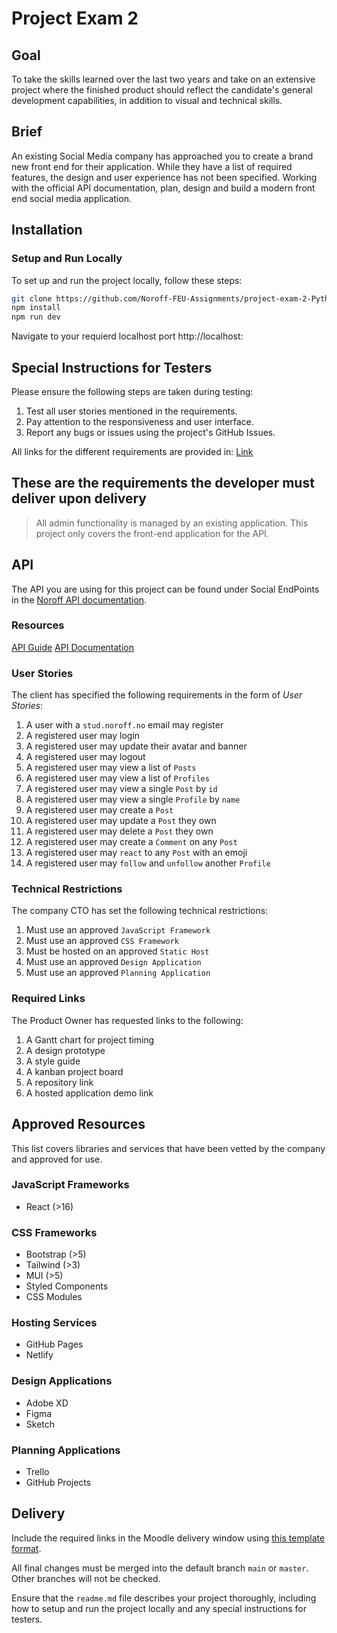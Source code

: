 # Project Exam 2

## Goal

To take the skills learned over the last two years and take on an extensive project where the finished product should reflect the candidate's general development capabilities, in addition to visual and technical skills.

## Brief

An existing Social Media company has approached you to create a brand new front end for their application. While they have a list of required features, the design and user experience has not been specified. Working with the official API documentation, plan, design and build a modern front end social media application.

## Installation

### Setup and Run Locally

To set up and run the project locally, follow these steps:
```bash
git clone https://github.com/Noroff-FEU-Assignments/project-exam-2-PythonMasterAlexander.git
npm install
npm run dev
```
Navigate to your requierd localhost port 
http://localhost:

## Special Instructions for Testers

Please ensure the following steps are taken during testing:

1) Test all user stories mentioned in the requirements.
2) Pay attention to the responsiveness and user interface.
3) Report any bugs or issues using the project's GitHub Issues.

All links for the different requirements are provided in:
[Link](delivery-template.html)

## These are the requirements the developer must deliver upon delivery

> All admin functionality is managed by an existing application. This project only covers the front-end application for the API.

## API

The API you are using for this project can be found under Social EndPoints in the [Noroff API documentation](https://noroff-api-docs.netlify.app/).

### Resources

[API Guide](https://noroff-api-docs.netlify.app/social-endpoints/authentication)
[API Documentation](https://nf-api.onrender.com/docs)

### User Stories

The client has specified the following requirements in the form of _User Stories_:

1. A user with a `stud.noroff.no` email may register
2. A registered user may login
3. A registered user may update their avatar and banner
4. A registered user may logout
5. A registered user may view a list of `Posts`
6. A registered user may view a list of `Profiles`
7. A registered user may view a single `Post` by `id`
8. A registered user may view a single `Profile` by `name`
9. A registered user may create a `Post`
10. A registered user may update a `Post` they own
11. A registered user may delete a `Post` they own
12. A registered user may create a `Comment` on any `Post`
13. A registered user may `react` to any `Post` with an emoji
14. A registered user may `follow` and `unfollow` another `Profile`

### Technical Restrictions

The company CTO has set the following technical restrictions:

1. Must use an approved `JavaScript Framework`
2. Must use an approved `CSS Framework`
3. Must be hosted on an approved `Static Host`
4. Must use an approved `Design Application`
5. Must use an approved `Planning Application`

### Required Links

The Product Owner has requested links to the following:

1. A Gantt chart for project timing
2. A design prototype
3. A style guide
4. A kanban project board
5. A repository link
6. A hosted application demo link

## Approved Resources

This list covers libraries and services that have been vetted by the company and approved for use.

### JavaScript Frameworks

- React (>16)

### CSS Frameworks

- Bootstrap (>5)
- Tailwind (>3)
- MUI (>5)
- Styled Components
- CSS Modules

### Hosting Services

- GitHub Pages
- Netlify

### Design Applications

- Adobe XD
- Figma
- Sketch

### Planning Applications

- Trello
- GitHub Projects

## Delivery

Include the required links in the Moodle delivery window using [this template format](delivery-template.html).

All final changes must be merged into the default branch `main` or `master`. Other branches will not be checked.

Ensure that the `readme.md` file describes your project thoroughly, including how to setup and run the project locally and any special instructions for testers.

